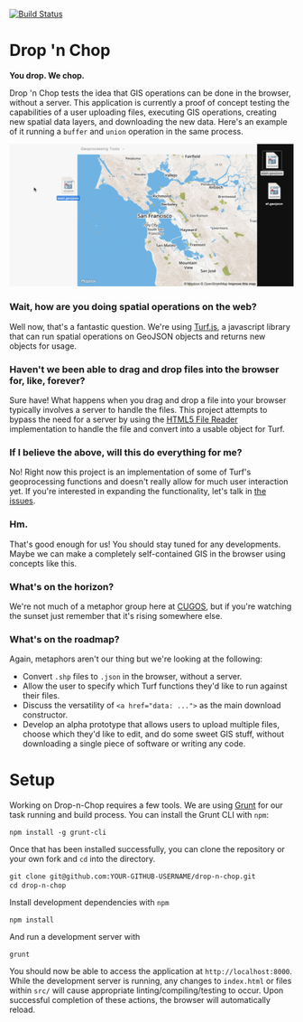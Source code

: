 [![Build Status](https://travis-ci.org/cugos/drop-n-chop.svg?branch=leaflet-plugin)](https://travis-ci.org/cugos/drop-n-chop)

# Drop 'n Chop

**You drop. We chop.**

Drop 'n Chop tests the idea that GIS operations can be done in the browser, without a server. This application is currently a proof of concept testing the capabilities of a user uploading files, executing GIS operations, creating new spatial data layers, and downloading the new data. Here's an example of it running a `buffer` and `union` operation in the same process.

![buffer union sf east!](assets/dropnchop_union.gif)

### Wait, how are you doing spatial operations on the web?

Well now, that's a fantastic question. We're using [Turf.js](https://github.com/Turfjs/turf), a javascript library that can run spatial operations on GeoJSON objects and returns new objects for usage.

### Haven't we been able to drag and drop files into the browser for, like, forever?

Sure have! What happens when you drag and drop a file into your browser typically involves a server to handle the files. This project attempts to bypass the need for a server by using the [HTML5 File Reader](https://developer.mozilla.org/en-US/docs/Web/API/FileReader) implementation to handle the file and convert into a usable object for Turf.

### If I believe the above, will this do everything for me?

No! Right now this project is an implementation of some of Turf's geoprocessing functions and doesn't really allow for much user interaction yet. If you're interested in expanding the functionality, let's talk in [the issues](https://github.com/cugos/drop-n-chop/issues).

### Hm.

That's good enough for us! You should stay tuned for any developments. Maybe we can make a completely self-contained GIS in the browser using concepts like this.

### What's on the horizon?

We're not much of a metaphor group here at [CUGOS](http://cugos.org/), but if you're watching the sunset just remember that it's rising somewhere else.

### What's on the roadmap?

Again, metaphors aren't our thing but we're looking at the following:

* Convert `.shp` files to `.json` in the browser, without a server.
* Allow the user to specify which Turf functions they'd like to run against their files.
* Discuss the versatility of `<a href="data: ...">` as the main download constructor.
* Develop an alpha prototype that allows users to upload multiple files, choose which they'd like to edit, and do some sweet GIS stuff, without downloading a single piece of software or writing any code.

# Setup

Working on Drop-n-Chop requires a few tools. We are using [Grunt](http://gruntjs.com/) for our task running and build process. You can install the Grunt CLI with `npm`:

```
npm install -g grunt-cli
```

Once that has been installed successfully, you can clone the repository or your own fork and `cd` into the directory.

```
git clone git@github.com:YOUR-GITHUB-USERNAME/drop-n-chop.git
cd drop-n-chop
```

Install development dependencies with `npm`

```
npm install
```

And run a development server with

```
grunt
```

You should now be able to access the application at `http://localhost:8000`. While the development server is running, any changes to `index.html` or files within `src/` will cause appropriate linting/compiling/testing to occur. Upon successful completion of these actions, the browser will automatically reload.

